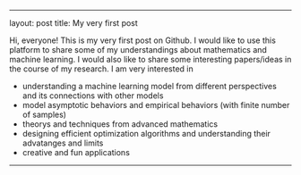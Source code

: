 ---
layout: post
title: My very first post

Hi, everyone! This is my very first post on Github. I would like to use this platform to share some of my understandings about mathematics and machine learning. I would also like to share some interesting papers/ideas in the course of my research. I am very interested in 

* understanding a machine learning model from different perspectives and its connections with other models
* model asymptotic behaviors and empirical behaviors (with finite number of samples)
* theorys and techniques from advanced mathematics
* designing efficient optimization algorithms and understanding their advatanges and limits
* creative and fun applications

----
